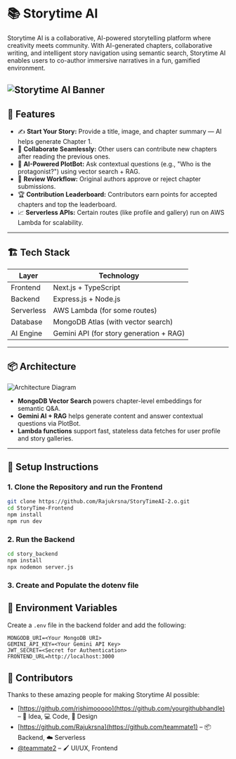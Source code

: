 # 📚 Storytime AI

Storytime AI is a collaborative, AI-powered storytelling platform where creativity meets community. With AI-generated chapters, collaborative writing, and intelligent story navigation using semantic search, Storytime AI enables users to co-author immersive narratives in a fun, gamified environment.

![Storytime AI Banner](https://i.ibb.co/35b8P22F/story.png)
---

## 🚀 Features

- ✍️ **Start Your Story:** Provide a title, image, and chapter summary — AI helps generate Chapter 1.
- 👥 **Collaborate Seamlessly:** Other users can contribute new chapters after reading the previous ones.
- 🤖 **AI-Powered PlotBot:** Ask contextual questions (e.g., "Who is the protagonist?") using vector search + RAG.
- 🔄 **Review Workflow:** Original authors approve or reject chapter submissions.
- 🏆 **Contribution Leaderboard:** Contributors earn points for accepted chapters and top the leaderboard.
- 📈 **Serverless APIs:** Certain routes (like profile and gallery) run on AWS Lambda for scalability.

---

## 🏗️ Tech Stack

| Layer        | Technology                     |
|--------------|--------------------------------|
| Frontend     | Next.js + TypeScript           |
| Backend      | Express.js + Node.js           |
| Serverless   | AWS Lambda (for some routes)   |
| Database     | MongoDB Atlas (with vector search) |
| AI Engine    | Gemini API (for story generation + RAG) |

---

## 📦 Architecture

![Architecture Diagram](https://i.ibb.co/zWC45Nh5/Whats-App-Image-2025-07-01-at-6-32-14-PM.jpg)

- **MongoDB Vector Search** powers chapter-level embeddings for semantic Q&A.
- **Gemini AI + RAG** helps generate content and answer contextual questions via PlotBot.
- **Lambda functions** support fast, stateless data fetches for user profile and story galleries.

---

## 🧪 Setup Instructions

### 1. Clone the Repository and run the Frontend
```bash
git clone https://github.com/Rajukrsna/StoryTimeAI-2.o.git
cd StoryTime-Frontend
npm install
npm run dev
```

### 2. Run the Backend
```bash
cd story_backend
npm install
npx nodemon server.js
```
### 3. Create and Populate the dotenv file

## 🔐 Environment Variables

Create a `.env` file in the backend folder and add the following:

```env
MONGODB_URI=<Your MongoDB URI>
GEMINI_API_KEY=<Your Gemini API Key>
JWT_SECRET=<Secret for Authentication>
FRONTEND_URL=http://localhost:3000
```

## 👥 Contributors

Thanks to these amazing people for making Storytime AI possible:

- [https://github.com/rishimooooo](https://github.com/yourgithubhandle) – 🧠 Idea, 💻 Code, 🎨 Design
- [https://github.com/Rajukrsna](https://github.com/teammate1) – 📦 Backend, ☁️ Serverless
- [@teammate2](https://github.com/teammate2) – 🖌️ UI/UX, Frontend
